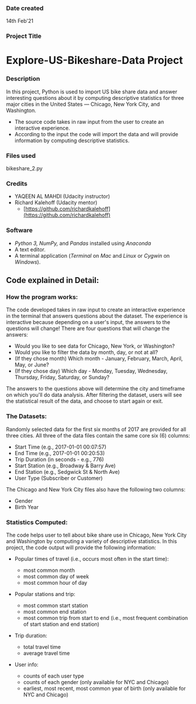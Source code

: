 ### Date created
14th Feb'21

### Project Title
# Explore-US-Bikeshare-Data Project


### Description
In this project, Python is used to import US bike share data and answer interesting questions about it by computing descriptive statistics for three major cities in the United States — Chicago, New York City, and Washington.
- The source code takes in raw input from the user to create an interactive experience.
- According to the input the code will import the data and will provide information by computing descriptive statistics.

### Files used
bikeshare_2.py


### Credits
* YAQEEN AL MAHDI (Udacity instructor)
* Richard Kalehoff (Udacity mentor)
    - [https://github.com/richardkalehoff](https://github.com/richardkalehoff)

### Software
* _Python 3, NumPy,_ and _Pandas_ installed using _Anaconda_
* A text editor.
* A terminal application (_Terminal_ on _Mac_ and _Linux_ or _Cygwin_ on _Windows_).


## Code explained in Detail:
### How the program works:
The code developed takes in raw input to create an interactive experience in the terminal that answers questions about the dataset. The experience is interactive because depending on a user's input, the answers to the questions will change! There are four questions that will change the answers:

* Would you like to see data for Chicago, New York, or Washington?
* Would you like to filter the data by month, day, or not at all?
* (If they chose month) Which month - January, February, March, April, May, or June?
* (If they chose day) Which day - Monday, Tuesday, Wednesday, Thursday, Friday, Saturday, or Sunday?

The answers to the questions above will determine the city and timeframe on which you'll do data analysis. After filtering the dataset, users will see the statistical result of the data, and choose to start again or exit.

### The Datasets:
Randomly selected data for the first six months of 2017 are provided for all three cities. All three of the data files contain the same core six (6) columns:

* Start Time (e.g., 2017-01-01 00:07:57)
* End Time (e.g., 2017-01-01 00:20:53)
* Trip Duration (in seconds - e.g., 776)
* Start Station (e.g., Broadway & Barry Ave)
* End Station (e.g., Sedgwick St & North Ave)
* User Type (Subscriber or Customer)

The Chicago and New York City files also have the following two columns:

* Gender
* Birth Year

### Statistics Computed:
The code helps user to tell about bike share use in Chicago, New York City and Washington by computing a variety of descriptive statistics. In this project, the code output will provide the following information:

* Popular times of travel (i.e., occurs most often in the start time):

  - most common month
  - most common day of week
  - most common hour of day

* Popular stations and trip:

  - most common start station
  - most common end station
  - most common trip from start to end (i.e., most frequent combination of start station and end station)

* Trip duration:

  - total travel time
  - average travel time

* User info:

  - counts of each user type
  - counts of each gender (only available for NYC and Chicago)
  - earliest, most recent, most common year of birth (only available for NYC and Chicago)

